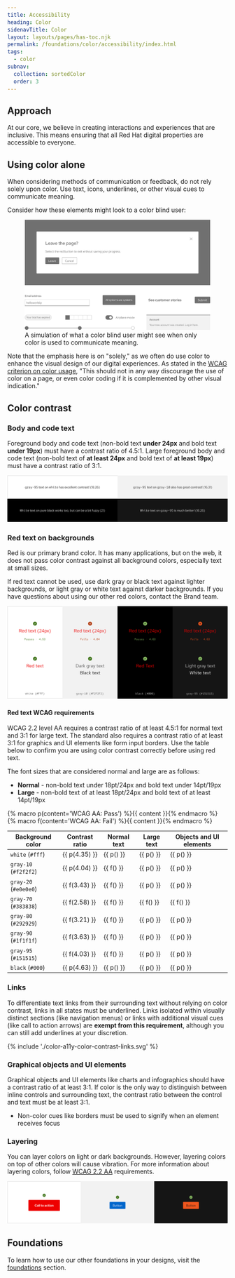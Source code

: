 ```yaml
---
title: Accessibility
heading: Color
sidenavTitle: Color
layout: layouts/pages/has-toc.njk
permalink: /foundations/color/accessibility/index.html
tags:
  - color
subnav:
  collection: sortedColor
  order: 3
---
```


<link data-helmet rel="stylesheet" href="/assets/packages/@rhds/elements/elements/rh-table/rh-table-lightdom.css">

<script data-helmet type="module">
  import '@rhds/elements/rh-alert/rh-alert.js';
  import '@rhds/elements/rh-table/rh-table.js';
</script>

<style data-helmet>
  .pass { color: var(--rh-color-status-success); }
  .fail { color: var(--rh-color-status-danger); }
  figcaption { 
    margin-block-start: var(--rh-space-lg);
    color: var(--rh-color-text-secondary-on-light);
    font-size: var(--rh-font-size-body-text-sm);
  }
</style>

## Approach

At our core, we believe in creating interactions and experiences that are inclusive. This means ensuring that all Red Hat digital properties are accessible to everyone.

## Using color alone

When considering methods of communication or feedback, do not rely solely upon color. Use text, icons, underlines, or other visual cues to communicate meaning.

Consider how these elements might look to a color blind user:

<figure>
  <uxdot-example color-palette="lightest" width-adjustment="1012px">
    <img alt="Dialog with a gray leave button, a form field with a gray bottom border, and progress steps in gray without labels" src="/assets/color/color-a11y-using-color-alone.svg">
  </uxdot-example>
  <figcaption>
    A simulation of what a color blind user might see when only color is used to communicate meaning.
  </figcaption>
</figure>

Note that the emphasis here is on "solely," as we often do use color to enhance the visual design of our digital experiences. As stated in the [WCAG criterion on color usage](https://www.w3.org/WAI/WCAG21/Understanding/use-of-color.html), "This should not in any way discourage the use of color on a page, or even color coding if it is complemented by other visual indication."

## Color contrast

### Body and code text

Foreground body and code text (non-bold text **under 24px** and bold text
**under 19px**) must have a contrast ratio of 4.5:1. Large foreground body and
code text (non-bold text of **at least 24px** and bold text of **at least
19px**) must have a contrast ratio of 3:1.

<uxdot-example width-adjustment=”100%” variant="full" alignment="left" no-border>
  <img alt="Two examples of dark text on light backgrounds and two examples of light text on dark backgrounds" 
       src="/assets/color/color-a11y-color-contrast-body-code-text.svg">
</uxdot-example>

### Red text on backgrounds

Red is our primary brand color. It has many applications, but on the web, it does not pass color contrast against all background colors, especially text at small sizes.

If red text cannot be used, use dark gray or black text against lighter backgrounds, or light gray or white text against darker backgrounds. If you have questions about using our other red colors, contact the Brand team.

<uxdot-example width-adjustment=”100%” variant="full" alignment="left" no-border>
  <img alt="Several examples of red text over light and dark themed backgrounds showing some that pass and some that fail. There is also an example of dark gray text and black text against a light background as well as an example of light gray text and white text on a dark background." src="/assets/color/color-a11y-red-text-on-bgs.svg">
</uxdot-example>

#### Red text WCAG requirements

WCAG 2.2 level AA requires a contrast ratio of at least 4.5:1 for normal text and 3:1 for large text. The standard also requires a contrast ratio of at least 3:1 for graphics and UI elements like form input borders. Use the table below to confirm you are using color contrast correctly before using red text.

The font sizes that are considered normal and large are as follows:

- **Normal** - non-bold text under 18pt/24px and bold text under 14pt/19px
- **Large** - non-bold text of at least 18pt/24px and bold text of at least 14pt/19px

{% macro p(content='WCAG AA: Pass') %}<span class="pass">{{ content }}</span>{% endmacro %}
{% macro f(content='WCAG AA: Fail') %}<span class="fail">{{ content }}</span>{% endmacro %}

<rh-table>

| Background color      | Contrast ratio | Normal text | Large text | Objects and UI elements |
| --------------------- | -------------- | ----------- | ---------- | ----------------------- |
| `white` (`#fff`)      | {{ p(4.35) }}  | {{ p() }}   | {{ p() }}  | {{ p() }}               |
| `gray-10` (`#f2f2f2`) | {{ p(4.04) }}  | {{ f() }}   | {{ p() }}  | {{ p() }}               |
| `gray-20` (`#e0e0e0`) | {{ f(3.43) }}  | {{ f() }}   | {{ p() }}  | {{ p() }}               |
| `gray-70` (`#383838`) | {{ f(2.58) }}  | {{ f() }}   | {{ f() }}  | {{ f() }}               |
| `gray-80` (`#292929`) | {{ f(3.21) }}  | {{ f() }}   | {{ p() }}  | {{ p() }}               |
| `gray-90` (`#1f1f1f`) | {{ f(3.63) }}  | {{ f() }}   | {{ p() }}  | {{ p() }}               |
| `gray-95` (`#151515`) | {{ f(4.03) }}  | {{ f() }}   | {{ p() }}  | {{ p() }}               |
| `black` (`#000`)      | {{ p(4.63) }}  | {{ p() }}   | {{ p() }}  | {{ p() }}               |

</rh-table>

### Links

To differentiate text links from their surrounding text without relying on color
contrast, links in all states must be underlined. Links isolated within visually
distinct sections (like navigation menus) or links with additional visual cues (like call to action arrows) are **exempt from this requirement**, although you can still add
underlines at your discretion.

<uxdot-example width-adjustment="797px">
  {% include './color-a11y-color-contrast-links.svg' %}
</uxdot-example>

### Graphical objects and UI elements

Graphical objects and UI elements like charts and infographics should have a
contrast ratio of at least 3:1. If color is the only way to distinguish between
inline controls and surrounding text, the contrast ratio between the control and
text must be at least 3:1.

- Non-color cues like borders must be used to signify when an element receives
  focus

### Layering

You can layer colors on light or dark backgrounds. However, layering colors on top of other colors will cause vibration. For more information about layering colors, follow [WCAG 2.2 AA][wcag22aa] requirements.

<uxdot-example width-adjustment=”1140px” variant="full" alignment="left" no-border>
  <img alt="Red call to action on a white background, blue button on a light gray background, and a light red-orange button on a black background"
       src="/assets/color/color-a11y-color-contrast-layering.svg">
</uxdot-example>

<uxdot-feedback>
  <h2>Foundations</h2>
  <p>To learn how to use our other foundations in your designs, visit the <a href="/foundations">foundations</a> section.</p>
</uxdot-feedback>

[brandteam]: https://www.redhat.com/en/about/brand/standards
[wcag22aa]: https://www.w3.org/WAI/WCAG22/Understanding/
